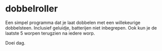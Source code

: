 # dobbelroller

Een simpel programma dat je laat dobbelen met een willekeurige dobbelsteen.
Inclusief geluidje, batterijen niet inbegrepen.
Ook kun je de laatste 5 worpen terugzien na iedere worp.

Doei dag.
